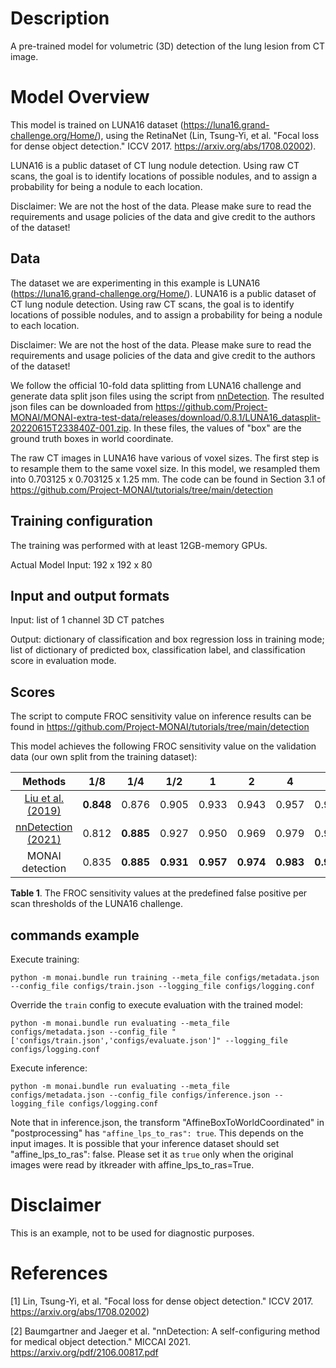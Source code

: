 # Description
A pre-trained model for volumetric (3D) detection of the lung lesion from CT image.

# Model Overview
This model is trained on LUNA16 dataset (https://luna16.grand-challenge.org/Home/), using the RetinaNet (Lin, Tsung-Yi, et al. "Focal loss for dense object detection." ICCV 2017. https://arxiv.org/abs/1708.02002).

LUNA16 is a public dataset of CT lung nodule detection. Using raw CT scans, the goal is to identify locations of possible nodules, and to assign a probability for being a nodule to each location.

Disclaimer: We are not the host of the data. Please make sure to read the requirements and usage policies of the data and give credit to the authors of the dataset!

## Data
The dataset we are experimenting in this example is LUNA16 (https://luna16.grand-challenge.org/Home/).
LUNA16 is a public dataset of CT lung nodule detection. Using raw CT scans, the goal is to identify locations of possible nodules, and to assign a probability for being a nodule to each location.

Disclaimer: We are not the host of the data. Please make sure to read the requirements and usage policies of the data and give credit to the authors of the dataset!

We follow the official 10-fold data splitting from LUNA16 challenge and generate data split json files using the script from [nnDetection](https://github.com/MIC-DKFZ/nnDetection/blob/main/projects/Task016_Luna/scripts/prepare.py).
The resulted json files can be downloaded from https://github.com/Project-MONAI/MONAI-extra-test-data/releases/download/0.8.1/LUNA16_datasplit-20220615T233840Z-001.zip.
In these files, the values of "box" are the ground truth boxes in world coordinate.

The raw CT images in LUNA16 have various of voxel sizes. The first step is to resample them to the same voxel size.
In this model, we resampled them into 0.703125 x 0.703125 x 1.25 mm. The code can be found in Section 3.1 of https://github.com/Project-MONAI/tutorials/tree/main/detection

## Training configuration
The training was performed with at least 12GB-memory GPUs.

Actual Model Input: 192 x 192 x 80

## Input and output formats
Input: list of 1 channel 3D CT patches

Output: dictionary of classification and box regression loss in training mode;
list of dictionary of predicted box, classification label, and classification score in evaluation mode.

## Scores
The script to compute FROC sensitivity value on inference results can be found in https://github.com/Project-MONAI/tutorials/tree/main/detection

This model achieves the following FROC sensitivity value on the validation data (our own split from the training dataset):

| Methods             | 1/8   | 1/4   | 1/2   | 1     | 2     | 4     | 8     |
| :---:               | :---: | :---: | :---: | :---: | :---: | :---: | :---: |
| [Liu et al. (2019)](https://arxiv.org/pdf/1906.03467.pdf)   | **0.848** | 0.876 | 0.905 | 0.933 | 0.943 | 0.957 | 0.970 |
| [nnDetection (2021)](https://arxiv.org/pdf/2106.00817.pdf)  | 0.812 | **0.885** | 0.927 | 0.950 | 0.969 | 0.979 | 0.985 |
| MONAI detection     | 0.835 | **0.885** | **0.931** | **0.957** | **0.974** | **0.983** | **0.988** |

**Table 1**. The FROC sensitivity values at the predefined false positive per scan thresholds of the LUNA16 challenge.

## commands example
Execute training:

```
python -m monai.bundle run training --meta_file configs/metadata.json --config_file configs/train.json --logging_file configs/logging.conf
```

Override the `train` config to execute evaluation with the trained model:

```
python -m monai.bundle run evaluating --meta_file configs/metadata.json --config_file "['configs/train.json','configs/evaluate.json']" --logging_file configs/logging.conf
```

Execute inference:

```
python -m monai.bundle run evaluating --meta_file configs/metadata.json --config_file configs/inference.json --logging_file configs/logging.conf
```

Note that in inference.json, the transform "AffineBoxToWorldCoordinated" in "postprocessing" has `"affine_lps_to_ras": true`.
This depends on the input images. It is possible that your inference dataset should set "affine_lps_to_ras": false.
Please set it as `true` only when the original images were read by itkreader with affine_lps_to_ras=True.


# Disclaimer
This is an example, not to be used for diagnostic purposes.

# References
[1] Lin, Tsung-Yi, et al. "Focal loss for dense object detection." ICCV 2017. https://arxiv.org/abs/1708.02002)

[2] Baumgartner and Jaeger et al. "nnDetection: A self-configuring method for medical object detection." MICCAI 2021. https://arxiv.org/pdf/2106.00817.pdf
